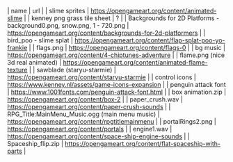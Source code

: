 | name | url |
| slime sprites | https://opengameart.org/content/animated-slime |
| kenney png grass tile sheet | ? |
| Backgrounds for 2D Platforms - background0.png, snow.png, 1 - 720.png | https://opengameart.org/content/backgrounds-for-2d-platformers |
| bird_poo - slime splat | https://opengameart.org/content/flap-splat-poo-yo-frankie |
| flags.png | https://opengameart.org/content/flags-0 |
| bg music | https://opengameart.org/content/4-chiptunes-adventure |
| flame.png (nice 3d real animated) | https://opengameart.org/content/animated-flame-texture |
| sawblade (staryu-starmie) | https://opengameart.org/content/staryu-starmie |
| control icons | https://www.kenney.nl/assets/game-icons-expansion |
| penguin attack font | https://www.1001fonts.com/penguin-attack-font.html |
| box animation.zip | https://opengameart.org/content/box-2 |
| paper_crush.wav | https://opengameart.org/content/paper-crush-sounds |
| RPG_Title:MainMenu_Music.ogg (main menu music) | https://opengameart.org/content/rpgtitlemainmenu |
| portalRings2.png | https://opengameart.org/content/portals |
| engine1.wav | https://opengameart.org/content/space-ship-engine-sounds |
| Spaceship_flip.zip | https://opengameart.org/content/flat-spaceship-with-parts |
